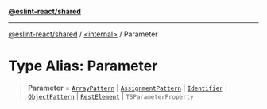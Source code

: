 [**@eslint-react/shared**](../../README.md)

***

[@eslint-react/shared](../../README.md) / [\<internal\>](../README.md) / Parameter

# Type Alias: Parameter

> **Parameter** = [`ArrayPattern`](../interfaces/ArrayPattern.md) \| [`AssignmentPattern`](../interfaces/AssignmentPattern.md) \| [`Identifier`](../interfaces/Identifier.md) \| [`ObjectPattern`](../interfaces/ObjectPattern.md) \| [`RestElement`](../interfaces/RestElement.md) \| `TSParameterProperty`
